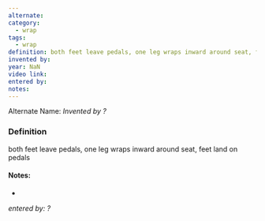 ```yaml
---
alternate: 
category:
  - wrap
tags:
  - wrap
definition: both feet leave pedals, one leg wraps inward around seat, feet land on pedals
invented by: 
year: NaN
video link: 
entered by: 
notes: 
---
```

Alternate Name: 
*Invented by ?*

### Definition
both feet leave pedals, one leg wraps inward around seat, feet land on pedals


#### Notes:
- 
*entered by: ?*
